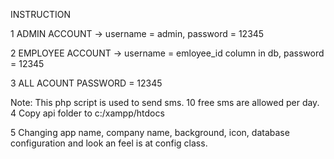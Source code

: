 INSTRUCTION

1 ADMIN ACCOUNT -> username = admin, password = 12345

2 EMPLOYEE ACCOUNT -> username = emloyee_id column in db, password = 12345 

3 ALL ACOUNT PASSWORD = 12345


Note: This php script is used to send sms. 10 free sms are allowed per day. 
4 Copy api folder to c:/xampp/htdocs

5 Changing app name, company name, background, icon, database configuration and look an feel is at config class.
